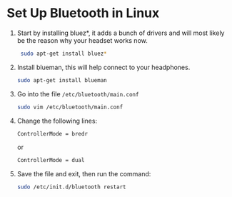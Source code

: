 # Set Up Bluetooth in Linux

1. Start by installing bluez*, it adds a bunch of drivers and will most likely be the reason why your headset works now.
   
   ```bash
    sudo apt-get install bluez*
   ```

2. Install blueman, this will help connect to your headphones.
   
   ```bash
   sudo apt-get install blueman
   ```

3. Go into the file `/etc/bluetooth/main.conf`
   
   ```bash
   sudo vim /etc/bluetooth/main.conf
   ```

4. Change the following lines:
   
   ```bash
   ControllerMode = bredr
   ```
   
   or
   
   ```bash
   ControllerMode = dual
   ```

5. Save the file and exit, then run the command:
   
   ```bash
   sudo /etc/init.d/bluetooth restart
   ```
